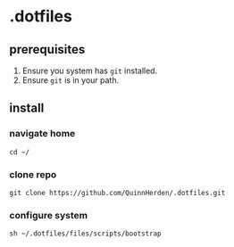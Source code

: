 # .dotfiles

## prerequisites

1. Ensure you system has `git` installed.
2. Ensure `git` is in your path.

## install

### navigate home

`cd ~/`

### clone repo

`git clone https://github.com/QuinnHerden/.dotfiles.git`

###  configure system

`sh ~/.dotfiles/files/scripts/bootstrap`
